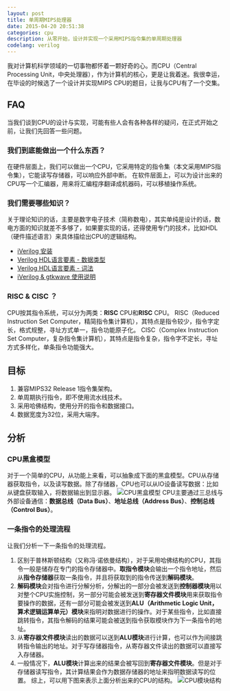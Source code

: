 ```yaml
---
layout: post
title: 单周期MIPS处理器
date: 2015-04-20 20:51:38
categories: cpu
description: 从零开始，设计并实现一个采用MIPS指令集的单周期处理器
codelang: verilog
---
```



我对计算机科学领域的一切事物都怀着一颗好奇的心。而CPU（Central Processing Unit，中央处理器），作为计算机的核心，更是让我着迷。我很幸运，在毕设的时候选了一个设计并实现MIPS CPU的题目，让我与CPU有了一个交集。

## FAQ
当我们谈到CPU的设计与实现，可能有些人会有各种各样的疑问，在正式开始之前，让我们先回答一些问题。

### 我们到底能做出一个什么东西？
在硬件层面上，我们可以做出一个CPU，它采用特定的指令集（本文采用MIPS指令集），它能读写存储器，可以响应外部中断。
在软件层面上，可以为设计出来的CPU写一个汇编器，用来将汇编程序翻译成机器码，可以移植操作系统。

### 我们需要哪些知识？
关于理论知识的话，主要是数字电子技术（简称数电），其实单纯是设计的话，数电方面的知识就差不多够了，如果要实现的话，还得使用专门的技术，比如HDL（硬件描述语言）来具体描绘出CPU的逻辑结构。

-   [iVerilog 安装](http://blog.icodeten.com/verilog/2014/01/04/iverilog-install/)
-   [Verilog HDL语言要素 - 数据类型](http://blog.icodeten.com/verilog/2014/01/18/verilog-hdl-data-type/)
-   [Verilog HDL语言要素 - 词法](http://blog.icodeten.com/verilog/2014/01/05/verilog-hdl-word/)
-   [iVerilog & gtkwave 使用说明](http://blog.icodeten.com/verilog/2014/02/19/iverilog-gtkwave/)

### RISC & CISC ？
CPU按其指令系统，可以分为两类：**RISC** CPU和**RISC** CPU。
RISC（Reduced Instruction Set Computer，精简指令集计算机），其特点是指令较少，指令字定长，格式规整，寻址方式单一，指令功能原子化。
CISC（Complex Instruction Set Computer，复杂指令集计算机），其特点是指令复杂，指令字不定长，寻址方式多样化，单条指令功能强大。

## 目标

1.	兼容MIPS32 Release 1指令集架构。
1.	单周期执行指令，即不使用流水线技术。
1.	采用哈佛结构，使用分开的指令和数据接口。
1.	数据宽度为32位，采用大端序。

## 分析

### CPU黑盒模型
对于一个简单的CPU，从功能上来看，可以抽象成下面的黑盒模型。CPU从存储器获取指令，以及读写数据。除了存储器，CPU也可以从IO设备读写数据：比如从键盘获取输入，将数据输出到显示器。
![CPU黑盒模型](http://7xip1j.com1.z0.glb.clouddn.com/img/singlecycleprocessor/cpu_1-1.png "CPU黑盒模型")
CPU主要通过三总线与外部设备通信：**数据总线（Data Bus）**、**地址总线（Address Bus）**、**控制总线（Control Bus）**。

### 一条指令的处理流程
让我们分析一下一条指令的处理流程。

1.	区别于普林斯顿结构（又称冯·诺依曼结构），对于采用哈佛结构的CPU，其指令一般是储存在专门的指令存储器中。**取指令模块**会输出一个指令地址，然后从**指令存储器**获取一条指令，并且将获取到的指令传送到**解码模块**。
2.	**解码模块**会对指令进行分解分析，分解出的一部分会被发送到**控制器模块**用以对整个CPU实施控制，另一部分可能会被发送到**寄存器文件模块**用来获取指令要操作的数据，还有一部分可能会被发送到**ALU（Arithmetic Logic Unit，算术逻辑运算单元）模块**来指明对数据进行的操作。对于某些指令，比如直接跳转指令，其指令解码的结果可能会被送到指令获取模块作为下一条指令的地址。
3.	从**寄存器文件模块**读出的数据可以送到**ALU模块**进行计算，也可以作为间接跳转指令输出的地址。对于写存储器指令，从寄存器文件读出的数据可以直接写入存储器。
4.	一般情况下，**ALU模块**计算出来的结果会被写回到**寄存器文件模块**。但是对于存储器读写指令，其计算结果会作为数据存储器的地址来指明数据读写的位置。
综上，可以用下图来表示上面分析出来的CPU的结构。
![CPU模块结构](http://7xip1j.com1.z0.glb.clouddn.com/img/singlecycleprocessor/cpu_2.png "CPU模块结构")